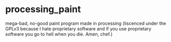 # processing_paint
mega-bad, no-good paint program made in processing
(liscenced under the GPLv3 because I hate proprietary software and if you use proprietary software you go to hell when you die. Amen, chef.)
